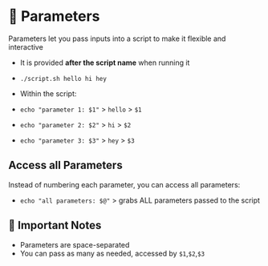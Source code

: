 # 📏 Parameters

Parameters let you pass inputs into a script to make it flexible and interactive

- It is provided **after the script name** when running it
- `./script.sh hello hi hey`
- Within the script:

- `echo "parameter 1: $1"` > `hello` > `$1`
- `echo "parameter 2: $2"` > `hi` > `$2`
- `echo "parameter 3: $3"` > `hey` > `$3`

## Access all Parameters

Instead of numbering each parameter, you can access all parameters:

- `echo "all parameters: $@"` > grabs ALL parameters passed to the script

## 🔷 Important Notes

- Parameters are space-separated
- You can pass as many as needed, accessed by `$1`,`$2`,`$3`
